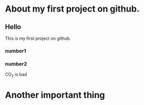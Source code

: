 # About my first project on github.
## Hello
This is my first project on github.
### number1
### number2
CO<sub>2</sub> is bad
# Another important thing
